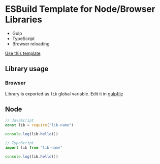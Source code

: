 # ESBuild Template for Node/Browser Libraries

- Gulp
- TypeScript
- Browser reloading

[Use this template](https://github.com/ESBuildTemplates/ts-p5/generate)

## Library usage

### Browser

Library is exported as `lib` global variable. Edit it in [gulpfile](./gulpfile.js#L17)

## Node

```js
// JavaScript
const lib = require("lib-name")

console.log(lib.hello())
```

```ts
// TypeScript
import lib from "lib-name"

console.log(lib.hello())
```
